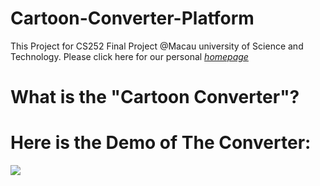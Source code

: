 # Cartoon-Converter-Platform
This Project for CS252 Final Project @Macau university of Science and Technology.
Please click here for our personal [*homepage*]()

# What is the "Cartoon Converter"? 


# Here is the Demo of The Converter:
![](https://github.com/MeditatorE/Cartoon-Converter-Platform/blob/main/Demo/Demo.gif)
